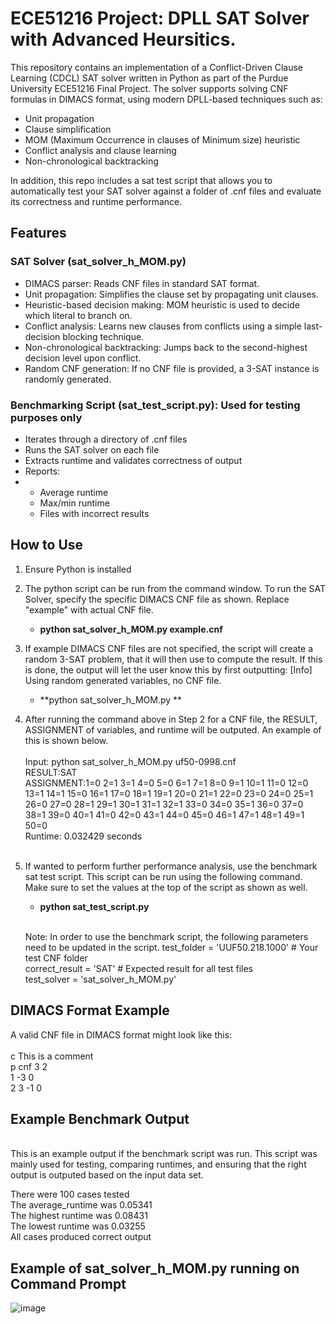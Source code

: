 # ECE51216 Project: DPLL SAT Solver with Advanced Heursitics. 

This repository contains an implementation of a Conflict-Driven Clause Learning (CDCL) SAT solver written in Python as part of the Purdue University ECE51216 Final Project. The solver supports solving CNF formulas in DIMACS format, using modern DPLL-based techniques such as:
- Unit propagation
- Clause simplification
- MOM (Maximum Occurrence in clauses of Minimum size) heuristic
- Conflict analysis and clause learning
- Non-chronological backtracking

In addition, this repo includes a sat test script that allows you to automatically test your SAT solver against a folder of .cnf files and evaluate its correctness and runtime performance. 

## Features
### SAT Solver (sat_solver_h_MOM.py)
- DIMACS parser: Reads CNF files in standard SAT format.
- Unit propagation: Simplifies the clause set by propagating unit clauses.
- Heuristic-based decision making: MOM heuristic is used to decide which literal to branch on.
- Conflict analysis: Learns new clauses from conflicts using a simple last-decision blocking technique.
- Non-chronological backtracking: Jumps back to the second-highest decision level upon conflict.
- Random CNF generation: If no CNF file is provided, a 3-SAT instance is randomly generated.

### Benchmarking Script (sat_test_script.py): Used for testing purposes only
- Iterates through a directory of .cnf files
- Runs the SAT solver on each file
- Extracts runtime and validates correctness of output
- Reports:
- 
    -   Average runtime
    -   Max/min runtime
    -   Files with incorrect results
## How to Use
1. Ensure Python is installed
2. The python script can be run from the command window. To run the SAT Solver, specify the specific DIMACS CNF file as shown. Replace "example" with actual CNF file. 
      - **python sat_solver_h_MOM.py example.cnf**
3. If example DIMACS CNF files are not specified, the script will create a random 3-SAT problem, that it will then use to compute the result. If this is done, the output will let the user know this by first outputting: [Info] Using random generated variables, no CNF file. 
     - **python sat_solver_h_MOM.py **
4. After running the command above in Step 2 for a CNF file, the RESULT, ASSIGNMENT of variables, and runtime will be outputed. An example of this is shown below.  <br>
<br>Input: python sat_solver_h_MOM.py uf50-0998.cnf  <br>
RESULT:SAT  <br>
ASSIGNMENT:1=0 2=1 3=1 4=0 5=0 6=1 7=1 8=0 9=1 10=1 11=0 12=0 13=1 14=1 15=0 16=1 17=0 18=1 19=1 20=0 21=1 22=0 23=0 24=0 25=1 26=0 27=0 28=1 29=1 30=1 31=1 32=1 33=0 34=0 35=1 36=0 37=0 38=1 39=0 40=1 41=0 42=0 43=1 44=0 45=0 46=1 47=1 48=1 49=1 50=0  <br>
Runtime: 0.032429 seconds   <br> <br>
6. If wanted to perform further performance analysis, use the benchmark sat test script. This script can be run using the following command. Make sure to set the values at the top of the script as shown as well.
    - **python sat_test_script.py**
    <br>
    
    Note: In order to use the benchmark script, the following parameters need to be updated in the script.
    test_folder = 'UUF50.218.1000'   # Your test CNF folder  <br> 
    correct_result = 'SAT'           # Expected result for all test files  <br> 
    test_solver = 'sat_solver_h_MOM.py'  <br> 

## DIMACS Format Example
A valid CNF file in DIMACS format might look like this:  <br>
<br>
c This is a comment <br>
p cnf 3 2 <br> 
1 -3 0  <br> 
2 3 -1 0  <br> 
 
## Example Benchmark Output
<br>
This is an example output if the benchmark script was run. This script was mainly used for testing, comparing runtimes, and ensuring that the right output is outputed based on the input data set. <br>

There were 100 cases tested <br>
The average_runtime was 0.05341 <br>
The highest runtime was 0.08431 <br>
The lowest runtime was 0.03255 <br> 
All cases produced correct output <br>

## Example of sat_solver_h_MOM.py running on Command Prompt
![image](https://github.com/user-attachments/assets/ab5ac0de-052d-438f-b2e0-f272c8a339e7)
   

